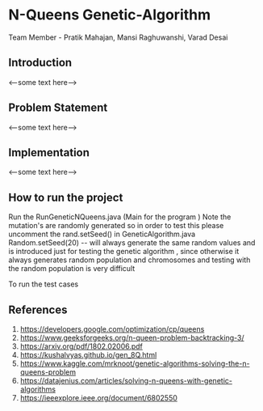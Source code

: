 # N-Queens Genetic-Algorithm
Team Member - Pratik Mahajan, Mansi Raghuwanshi, Varad Desai

## Introduction
<--some text here-->

## Problem Statement
<--some text here-->

## Implementation
<--some text here-->

## How to run the project
Run the RunGeneticNQueens.java (Main for the program )
Note the mutation's are randomly generated so in order to test this please uncomment the rand.setSeed() in GeneticAlgorithm.java 
Random.setSeed(20) -- will always generate the same random values and is introduced just for testing the genetic
algorithm , since otherwise it always generates random population and chromosomes and testing with the random population is very difficult

To run the test cases 
## References
1. https://developers.google.com/optimization/cp/queens
2. https://www.geeksforgeeks.org/n-queen-problem-backtracking-3/
3. https://arxiv.org/pdf/1802.02006.pdf
4. https://kushalvyas.github.io/gen_8Q.html
5. https://www.kaggle.com/mrknoot/genetic-algorithms-solving-the-n-queens-problem
6. https://datajenius.com/articles/solving-n-queens-with-genetic-algorithms
7. https://ieeexplore.ieee.org/document/6802550